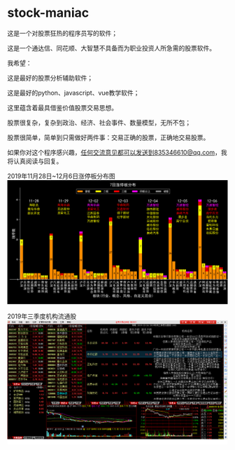 # stock-maniac
这是一个对股票狂热的程序员写的软件；

这是一个通达信、同花顺、大智慧不具备而为职业投资人所急需的股票软件。

我希望：

这是最好的股票分析辅助软件；

这是最好的python、javascript、vue教学软件；

这里蕴含着最具借鉴价值股票交易思想。

股票很复杂，复杂到政治、经济、社会事件、数量模型，无所不包；

股票很简单，简单到只需做好两件事：交易正确的股票，正确地交易股票。

如果你对这个程序感兴趣，任何交流意见都可以发送到835346610@qq.com，我将认真阅读与回复。

2019年11月28日~12月6日涨停板分布图
![2019年11月28日~12月6日涨停板分布图](https://github.com/tailailcc/stock-maniac/blob/master/2019-11-28.png)

2019年三季度机构流通股
![2019年三季度机构流通股](https://github.com/tailailcc/stock-maniac/blob/master/2019%E6%9C%BA%E6%9E%84%E4%B8%89%E5%AD%A3%E5%BA%A6%E6%B5%81%E9%80%9A%E8%82%A11224.png)
